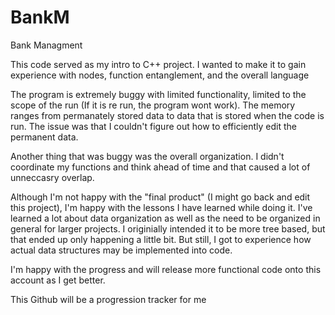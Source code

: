 # BankM
Bank Managment

This code served as my intro to C++ project.
I wanted to make it to gain experience with nodes, function entanglement, and the overall language

The program is extremely buggy with limited functionality, limited to the scope of the run (If it is re run, the program wont work).
The memory ranges from permanately stored data to data that is stored when the code is run.
The issue was that I couldn't figure out how to efficiently edit the permanent data.

Another thing that was buggy was the overall organization.
I didn't coordinate my functions and think ahead of time and that caused a lot of unneccasry overlap.

Although I'm not happy with the "final product" (I might go back and edit this project), I'm happy with the lessons I have learned while doing it.
I've learned a lot about data organization as well as the need to be organized in general for larger projects.
I originially intended it to be more tree based, but that ended up only happening a little bit. But still, I got to experience how actual data structures may be implemented into code.

I'm happy with the progress and will release more functional code onto this account as I get better.

This Github will be a progression tracker for me
